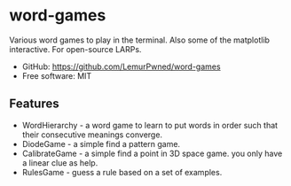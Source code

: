 # word-games


<!-- [![pypi](https://img.shields.io/pypi/v/word-games.svg)](https://pypi.org/project/word-games/)
[![python](https://img.shields.io/pypi/pyversions/word-games.svg)](https://pypi.org/project/word-games/)
[![Build Status](https://github.com/LemurPwned/word-games/actions/workflows/dev.yml/badge.svg)](https://github.com/LemurPwned/word-games/actions/workflows/dev.yml)
[![codecov](https://codecov.io/gh/LemurPwned/word-games/branch/main/graphs/badge.svg)](https://codecov.io/github/LemurPwned/word-games) -->



Various word games to play in the terminal. Also some of the matplotlib interactive. For open-source LARPs.


* GitHub: <https://github.com/LemurPwned/word-games>
* Free software: MIT


## Features

* WordHierarchy - a word game to learn to put words in order such that their consecutive meanings converge.
* DiodeGame - a simple find a pattern game.
* CalibrateGame - a simple find a point in 3D space game. you only have a linear clue as help.
* RulesGame - guess a rule based on a set of examples.
